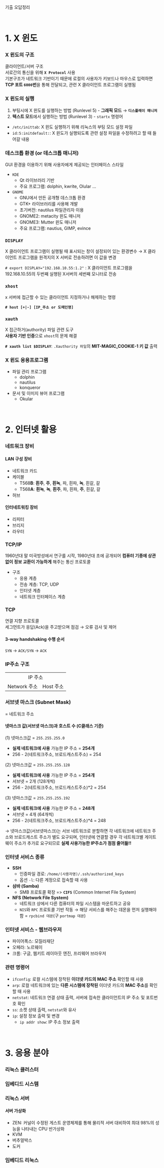 기출 오답정리

<br>

# 1. X 윈도

### X 윈도의 구조
클라이언트/서버 구조    
서로간의 통신을 위해 **`X Protocol`** 사용    
기본구조가 네트워크 기반이기 때문에 로컬의 사용자가 키보드나 마우스로 입력하면 **TCP 포트 `6000`번**을 통해 전달되고, 관련 X 클라이언트 프로그램이 실행됨

### X 윈도의 실행
1) 부팅시에 X 윈도를 실행하는 방법 (Runlevel 5) - **그래픽 모드** → **`디스플레이 매니저`**
2) **텍스트 모드**에서 실행하는 방법 (Runlevel 3) - `startx` 명령어   
- `/etc/inittab`: X 윈도 실행하기 위해 리눅스의 부팅 모드 설정 파일
- `id:5:initdefault:`: X 윈도가 실행되도록 관련 설정 파일을 수정하려고 할 때 들어갈 내용 

### 데스크톱 환경 (or 데스크톱 매니저)
GUI 환경을 이용하기 위해 사용자에게 제공되는 인터페이스 스타일
- `KDE`
  - Qt 라이브러리 기반
  - 주요 프로그램: dolphin, kwrite, Olular ... 
- `GNOME`
  - GNU에서 만든 공개형 데스크톱 환경
  - GTK+ 라이브러리를 사용해 개발 
  - 초기버전: nautilus 파일관리자 이용
  - GNOME2: metacity 윈도 매니저
  - GNOME3: Mutter 윈도 매니저
  - 주요 프로그램: nautius, GIMP, evince
 
### `DISPLAY`
X 클라이언트 프로그램이 실행될 때 표시되는 창이 설정되어 있는 환경변수 → X 클라이언트 프로그램을 원격지의 X 서버로 전송하려면 이 값을 변경    

`# export DISPLAY="192.168.10.55:1.2"` : X 클라이언트 프로그램을 192.168.10.55의 두번째 실행된 X서버의 세번째 모니터로 전송   

### `xhost`
x 서버에 접근할 수 있는 클라이언트 지정하거나 해제하는 명령

**`# host [+|-] [IP_주소 or 도메인명]`**


### `xauth`
X 접근하거(authority) 파일 관련 도구   
**사용자 기반 인증**으로 `xhost`의 문제 해결

**`# xauth list $DISPLAY`**: `.Xauthority 파일`의 **MIT-MAGIC_COOKIE-1 키 값** 출력

### X 윈도 응용프로그램
- 파일 관리 프로그램
  - dolphin
  - nautilus
  - konqueror
- 문서 및 이미지 뷰어 프로그램
  - Okular    

<br>

# 2. 인터넷 활용

### 네트워크 장비
#### LAN 구성 장비
- 네트워크 카드
- 케이블
  - T568**B**: **흰주**, **주**, **흰녹**, 파, 흰파, **녹**, 흰갈, 갈
  - T568**A**: **흰녹**, **녹**, **흰주**, 파, 흰파, **주**, 흰갈, 갈   
- 허브

#### 인터네트워킹 장비
- 리피터
- 브리지
- 라우터

### TCP/IP 
1960년대 말 미국방성에서 연구를 시작, 1980년대 초에 공개되어 **컴퓨터 기종에 상관없이 정보 교환이 가능하게** 해주는 통신 프로토콜
- 구조
  - 응용 계층
  - 전송 계층: TCP, UDP
  - 인터넷 계층
  - 네트워크 인터페이스 계층   

### TCP 
연결 지향 프로토콜    
세그먼트가 응답(Ack)을 주고받으며 점검 → 오류 검사 및 제어     

#### 3-way handshaking 수행 순서
`SYN` → `ACK/SYN` → `ACK`

### IP주소 구조
<table>
  <tr>
    <td align=center colspan="2">IP 주소</td>
  </tr>
    <td>Network 주소</td>
    <td>Host 주소</td>
  <tr>
  </tr>
</table>

### 서브넷 마스크 (Subnet Mask)
= 네트워크 주소

#### 넷마스크 값(서브넷 마스크)과 호스트 수 (C클래스 기준)
(1) 넷마스크값 = `255.255.255.0`    
- **실제 네트워크에 사용** 가능한 IP 주소 = **254개**    
- 256 - 2(네트워크주소, 브로드캐스트주소) = 254    
  
(2) 넷마스크값 = `255.255.255.128`
- **실제 네트워크에 사용** 가능한 IP 주소 = **254개**    
- 서브넷 = 2개 (128개씩)
- 256 - 2(네트워크주소, 브로드캐스트주소)*2 = 254    

(3) 넷마스크값 = `255.255.255.192` 
- **실제 네트워크에 사용** 가능한 IP 주소 = **248개**    
- 서브넷 = 4개 (64개씩)
- 256 - 2(네트워크주소, 브로드캐스트주소)*4 = 248    

→ 넷마스크값(서브넷마스크)는 서브 네트워크로 분할하면 각 네트워크에 네트워크 주소와 브로드캐스트 주소가 별도 요구되며, 인터넷에 연결할 경우 각 네트워크별 게이트웨이 주소가 추가로 요구되므로 **실제 사용가능한 IP주소가 점점 줄어듦!!**
  
### 인터넷 서비스 종류
- **SSH**
  - 인증파일 경로: `/home/(사용자명)/.ssh/authorized_keys`
  - 옵션 `-l`: 다른 계정으로 접속할 때 사용
- **삼바 (Samba)** 
  - SMB 프로토콜 확장 => **`CIFS`** (Common Internet File System)   
- **NFS (Network File System)**
  - 네트워크 상에서 다른 컴퓨터의 파일 시스템을 마운트하고 공유
  - `NIS`와 `RPC` 프로토콜 기반 작동 → 해당 서비스를 해주는 데몬을 먼저 실행해야 함 = `rpcbind 데몬`(구 `portmap 데몬`) 

### 인터넷 서비스 - 웹브라우저
- 파이어폭스: 모질라재단
- 오페라: 노르웨이
- 크롬: 구글, 웹키트 레이아웃 엔진, 프리웨어 브라우저  

### 관련 명령어
- `ifconfig`: 로컬 시스템에 장착된 **이더넷 카드의 MAC 주소** 확인할 때 사용
- `arp`: 로컬 네트워크에 있는 **다른 시스템에 장착된** 이더넷 카드의 **MAC 주소**를 확인할 때 사용
- `netstat`: 네트워크 연결 상태 출력, 서버에 접속한 클라이언트의 IP 주소 및 포트번호 확인
- `ss`: 소켓 상태 출력, `netstat`와 유사
- `ip`: 설정 정보 출력 및 변경
  - `ip addr show`: IP 주소 정보 출력 
  




<br>

# 3. 응용 분야 
### 리눅스 클러스터

### 임베디드 시스템 

### 리눅스 서버
#### 서버 가상화
- ZEN: 커널이 수정된 게스트 운영체제를 통해 물리적 서버 대비하여 최대 98%의 성능을 나타내는 CPU 반가상화
- KVM
- 버추얼박스
- 도커   

### 임베디드 리눅스 


